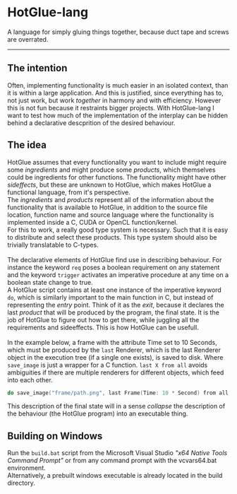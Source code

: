 # HotGlue-lang

A language for simply gluing things together, because duct tape and screws are overrated.
<hr>

## The intention

Often, implementing functionality is much easier in an isolated context, than it is within a large application.
And this is justified, since everything has to, not just work, but work *together* in harmony and with efficiency.
However this is not fun because it restraints bigger projects. With HotGlue-lang I want to test how much
of the implementation of the interplay can be hidden behind a declarative descprition of the desired behaviour.

## The idea

HotGlue assumes that every functionality you want to include might require some *ingredients* and might produce some
*products*, which themselves could be ingredients for other functions. The functionality might have other *sideffects*,
but these are unknown to HotGlue, which makes HotGlue a functional language, from it's perspective.\
The *ingredients* and *products* represent all of the information about the functionality that is available to HotGlue,
in addition to the source file location, function name and source language where the functionality is implemented inside
a C, CUDA or OpenCL function/kernel.\
For this to work, a really good type system is necessary. Such that it is easy to distribute and select these products.
This type system should also be trivially translatable to C-types.\
\
The declarative elements of HotGlue find use in describing behaviour. For instance the keyword `req` poses a boolean
requirement on any statement and the keyword `trigger` activates an imperative procedure at any time on a boolean state
change to true.\
A HotGlue script contains at least one instance of the imperative keyword `do`, which is similarly important to the
main function in C, but instead of representing the *entry* point. Think of it as the *exit*, because it declares the
last *product* that will be produced by the program, the final state. It is the job of HotGlue to figure out how to get
there, while juggling all the requirements and sideeffects. This is how HotGlue can be usefull.\
\
In the example below, a frame with the attribute Time set to 10 Seconds, which must be produced by the `last` Renderer,
which is the last Renderer object in the execution tree (if a single one exists), is saved to disk. Where `save_image` is
just a wrapper for a C function. `last X from all` avoids ambiguities if there are multiple renderers for different objects,
which feed into each other.
```c
do save_image("frame/path.png", last Frame(Time: 10 * Second) from all Renderer)
```
This description of the final state will in a sense *collapse* the description of the behaviour (the HotGlue program)
into an executable thing.

## Building on Windows

Run the `build.bat` script from the Microsoft Visual Studio _"x64 Native Tools Command Prompt"_ or from any command prompt with the vcvars64.bat environment.\
Alternatively, a prebuilt windows executable is already located in the build directory.
